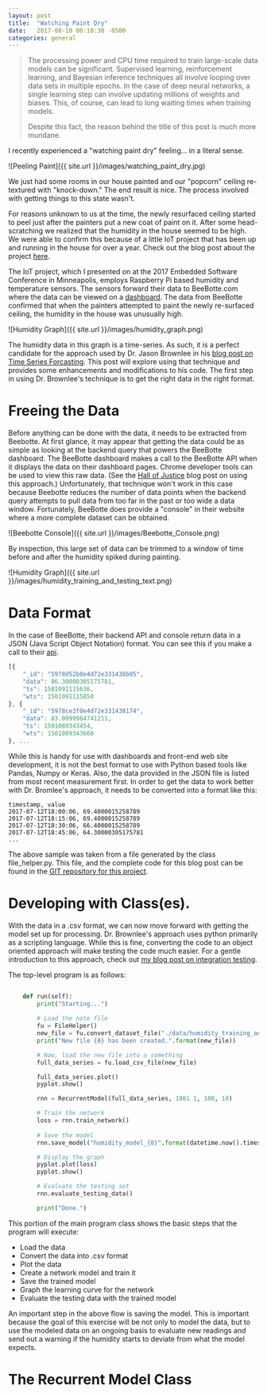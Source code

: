 ```yaml
---
layout: post
title:  "Watching Paint Dry"
date:   2017-08-10 00:10:30 -0500
categories: general
---
```


> The processing power and CPU time required to train large-scale data models can be significant.  Supervised learning, reinforcement learning, and Bayesian inference techniques all involve looping over data sets in multiple epochs.  In the case of deep neural networks, a single learning step can involve updating millions of weights and biases.  This, of course, can lead to long waiting times when training models.
> 
> Despite this fact, the reason behind the title of this post is much more mundane.

I recently experienced a "watching paint dry" feeling... in a literal sense.

![Peeling Paint]({{ site.url }}/images/watching_paint_dry.jpg)

We just had some rooms in our house painted and our "popcorn" ceiling re-textured with "knock-down."  The end result is nice.  The process involved with getting things to this state wasn't.  

For reasons unknown to us at the time, the newly resurfaced ceiling started to peel just after the painters put a new coat of paint on it.  After some head-scratching we realized that the humidity in the house seemed to be high.  We were able to confirm this because of a little IoT project that has been up and running in the house for over a year.  Check out the blog post about the project [here](https://pragmaticiot.wordpress.com/2016/04/09/something-to-aim-at/).  

The IoT project, which I presented on at the 2017 Embedded Software Conference in Minneapolis, employs Raspberry Pi based humidity and temperature sensors.  The sensors forward their data to BeeBotte.com where the data can be viewed on a [dashboard](https://beebotte.com/dash/a6dceeb0-0833-11e6-af15-298b0233db3d#.WYNT3dPysUG).  The data from BeeBotte confirmed that when the painters attempted to paint the newly re-surfaced ceiling, the humidity in the house was unusually high.

![Humidity Graph]({{ site.url }}/images/humidity_graph.png)

The  humidity data in this graph is a time-series.  As such, it is a perfect candidate for the approach used by Dr. Jason Brownlee in his [blog post on Time Series Forcasting](http://machinelearningmastery.com/time-series-forecasting-long-short-term-memory-network-python/).  This post will explore using that technique and provides some enhancements and modifications to his code.  The first step in using Dr. Brownlee's technique is to get the right data in the right format.

# Freeing the Data

Before anything can be done with the data, it needs to be extracted from Beebotte.  At first glance, it may appear that getting the data could be as simple as looking at the backend query that powers the BeeBotte dashboard.  The BeeBotte dashboard makes a call to the BeeBotte API when it displays the data on their dashboard pages.  Chrome developer tools can be used to view this raw data.  (See the [Hall of Justice](http://datascience.netlify.com/general/2017/06/24/data_science_5.html) blog post on using this approach.)  Unfortunately, that technique won't work in this case because Beebotte reduces the number of data points when the backend query attempts to pull data from too far in the past or too wide a data window.  Fortunately, BeeBotte does provide a "console" in their website where a more complete dataset can be obtained.  

![Beebotte Console]({{ site.url }}/images/Beebotte_Console.png)

By inspection, this large set of data can be trimmed to a window of time before and after the humidity spiked during painting.

![Humidity Graph]({{ site.url }}/images/humidity_training_and_testing_text.png)

# Data Format

In the case of BeeBotte, their backend API and console return data in a JSON (Java Script Object Notation) format.  You can see this if you make a call to their [api](https://beebotte.com/data/read/fractalbass/rasberrypi/humidity?time-range=1week&wg=b091ac71-0833-11e6-af15-298b0233db3d&dash=a6dceeb0-0833-11e6-af15-298b0233db3d).  

```javascript
[{
	"_id": "5978d52b0e4d72e331438b05",
	"data": 86.30000305175781,
	"ts": 1501091115636,
	"wts": 1501091115850
}, {
	"_id": "5978ce3f0e4d72e331438174",
	"data": 83.0999984741211,
	"ts": 1501089343454,
	"wts": 1501089343668
}, ...
```

While this is handy for use with dashboards and front-end web site development, it is not the best format to use with Python based tools like Pandas, Numpy or Keras.  Also, the data provided in the JSON file is listed from most recent measurement first.  In order to get the data to work better with Dr. Bromlee's approach, it needs to be converted into a format like this:

```csv
timestamp, value
2017-07-12T18:00:06, 69.4000015258789
2017-07-12T18:15:06, 69.4000015258789
2017-07-12T18:30:06, 66.4000015258789
2017-07-12T18:45:06, 64.30000305175781 
...
```

The above sample was taken from a file generated by the class file_helper.py.  This file, and the complete code for this blog post can be found in the [GIT repository for this project](https://github.com/fractalbass/time_series_forcasting).


# Developing with Class(es).

With the data in a .csv format, we can now move forward with getting the model set up for processing.  Dr. Brownlee's approach uses python primarily as a scripting language.  While this is fine, converting the code to an object oriented approach will make testing the code much easier.  For a gentle introduction to this approach, check out [my blog post on integration testing](https://pragmaticiot.wordpress.com/2016/03/23/15/).  

The top-level program is as follows:

```python

    def run(self):
        print("Starting...")
        
        # Load the note file
        fu = FileHelper()
        new_file = fu.convert_dataset_file("./data/humidity_training_and_testing.json")
        print("New file {0} has been created.".format(new_file))

        # Now, load the new file into a something
        full_data_series = fu.load_csv_file(new_file)

        full_data_series.plot()
        pyplot.show()

        rnn = RecurrentModel(full_data_series, 1081 1, 100, 10)

        # Train the network
        loss = rnn.train_network()
        
        # Save the model
        rnn.save_model("humidity_model_{0}".format(datetime.now().timestamp()))

        # Display the graph
        pyplot.plot(loss)
        pyplot.show()

        # Evaluate the testing set
        rnn.evaluate_testing_data()

        print("Done.")
```

This portion of the main program class shows the basic steps that the program will execute:

- Load the data
- Convert the data into .csv format
- Plot the data
- Create a network model and train it
- Save the trained model 
- Graph the learning curve for the network
- Evaluate the testing data with the trained model

An important step in the above flow is saving the model.  This is important because the goal of this exercise will be not only to model the data, but to use the modeled data on an ongoing basis to evaluate new readings and send out a warning if the humidity starts to deviate from what the model expects.

# The Recurrent Model Class


